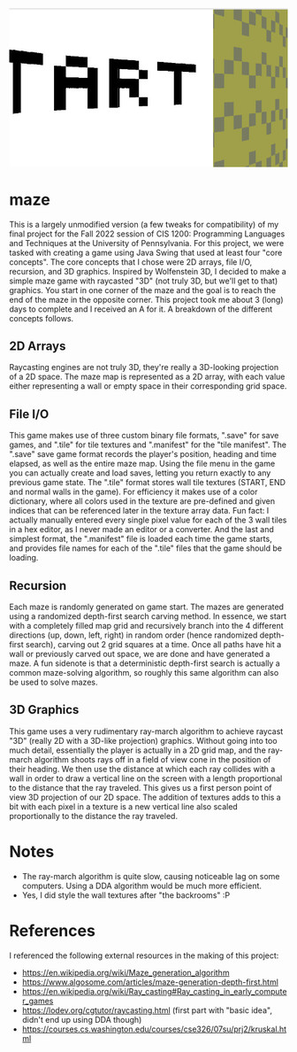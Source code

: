 <img src="demo.gif">

# maze
This is a largely unmodified version (a few tweaks for compatibility) of my final project for the Fall 2022 session of CIS 1200: Programming Languages and Techniques at the University of Pennsylvania. For this project, we were tasked with creating a game using Java Swing that used at least four "core concepts". The core concepts that I chose were 2D arrays, file I/O, recursion, and 3D graphics. Inspired by Wolfenstein 3D, I decided to make a simple maze game with raycasted "3D" (not truly 3D, but we'll get to that) graphics. You start in one corner of the maze and the goal is to reach the end of the maze in the opposite corner. This project took me about 3 (long) days to complete and I received an A for it. A breakdown of the different concepts follows.
## 2D Arrays
Raycasting engines are not truly 3D, they're really a 3D-looking projection of a 2D space. The maze map is represented as a 2D array, with each value either representing a wall or empty space in their corresponding grid space.
## File I/O
This game makes use of three custom binary file formats, ".save" for save games, and ".tile" for tile textures and ".manifest" for the "tile manifest". The ".save" save game format records the player's position, heading and time elapsed, as well as the entire maze map. Using the file menu in the game you can actually create and load saves, letting you return exactly to any previous game state. The ".tile" format stores wall tile textures (START, END and normal walls in the game). For efficiency it makes use of a color dictionary, where all colors used in the texture are pre-defined and given indices that can be referenced later in the texture array data. Fun fact: I actually manually entered every single pixel value for each of the 3 wall tiles in a hex editor, as I never made an editor or a converter. And the last and simplest format, the ".manifest" file is loaded each time the game starts, and provides file names for each of the ".tile" files that the game should be loading.
## Recursion
Each maze is randomly generated on game start. The mazes are generated using a randomized depth-first search carving method. In essence, we start with a completely filled map grid and recursively branch into the 4 different directions (up, down, left, right) in random order (hence randomized depth-first search), carving out 2 grid squares at a time. Once all paths have hit a wall or previously carved out space, we are done and have generated a maze. A fun sidenote is that a deterministic depth-first search is actually a common maze-solving algorithm, so roughly this same algorithm can also be used to solve mazes.
## 3D Graphics
This game uses a very rudimentary ray-march algorithm to achieve raycast "3D" (really 2D with a 3D-like projection) graphics. Without going into too much detail, essentially the player is actually in a 2D grid map, and the ray-march algorithm shoots rays off in a field of view cone in the position of their heading. We then use the distance at which each ray collides with a wall in order to draw a vertical line on the screen with a length proportional to the distance that the ray traveled. This gives us a first person point of view 3D projection of our 2D space. The addition of textures adds to this a bit with each pixel in a texture is a new vertical line also scaled proportionally to the distance the ray traveled.
# Notes
- The ray-march algorithm is quite slow, causing noticeable lag on some computers. Using a DDA algorithm would be much more efficient.
- Yes, I did style the wall textures after "the backrooms" :P
# References
I referenced the following external resources in the making of this project:
- https://en.wikipedia.org/wiki/Maze_generation_algorithm
- https://www.algosome.com/articles/maze-generation-depth-first.html
- https://en.wikipedia.org/wiki/Ray_casting#Ray_casting_in_early_computer_games
- https://lodev.org/cgtutor/raycasting.html (first part with "basic idea", didn't end up using DDA though)
- https://courses.cs.washington.edu/courses/cse326/07su/prj2/kruskal.html
